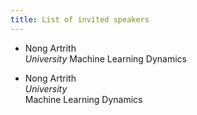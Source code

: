 ```yaml
---
title: List of invited speakers
---
```


<!-- <object data="/assets/speakers - Sheet1.pdf" width="100%" height="100%" type='application/pdf'></object>
 -->


* Nong Artrith   
*University*
Machine Learning Dynamics   

* Nong Artrith   
*University*   
Machine Learning Dynamics   